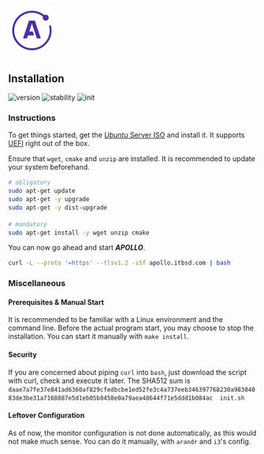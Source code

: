 # ![Apollo Logo](athena/resources/theme/apollo_logo.png)

## Installation

![version](https://img.shields.io/badge/version-v2.0.0-1A1D23.svg) ![stability](https://img.shields.io/badge/stability-unstable-FBB444.svg) ![init](https://img.shields.io/badge/init-v0.1.1-2B303B.svg)

[//]: # (Explains the installation process of APOLLO)
[//]: # (version 0.1.2)

### Instructions

To get things started, get the [_Ubuntu_ Server ISO](https://ubuntu.com/download/server) and install it. It supports [UEFI](https://wiki.archlinux.org/index.php/Unified_Extensible_Firmware_Interface) right out of the box.

Ensure that `wget`, `cmake` and `unzip` are installed. It is recommended to update your system beforehand.

``` BASH
# obligatory
sudo apt-get update
sudo apt-get -y upgrade
sudo apt-get -y dist-upgrade

# mandatory
sudo apt-get install -y wget unzip cmake
```

You can now go ahead and start ***APOLLO***.

``` BASH
curl -L --proto '=https' --tlsv1.2 -sSf apollo.itbsd.com | bash
```

### Miscellaneous

#### Prerequisites & Manual Start

It is recommended to be familiar with a Linux environment and the command line. Before the actual program start, you may choose to stop the installation. You can start it manually with `make install`.

#### Security

If you are concerned about piping `curl` into `bash`, just download the script with curl, check and execute it later. The SHA512 sum is `daae7a7fe37e841ad6360af829cfedbcbe1ed52fe3c4a737eeb346397768230a98304083de3be31a7168887e5d1eb05b8458e0a79aea48644f71e5ddd1b084ac  init.sh`

#### Leftover Configuration

As of now, the monitor configuration is not done automatically, as this would not make much sense. You can do it manually, with `arandr` and `i3`'s config.
